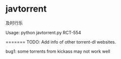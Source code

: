javtorrent
=============

及时行乐

Usage:	python javtorrent.py RCT-554

=======
TODO: Add info of  other torrent-dl websites.

bug1: some torrents from kickass may not work well